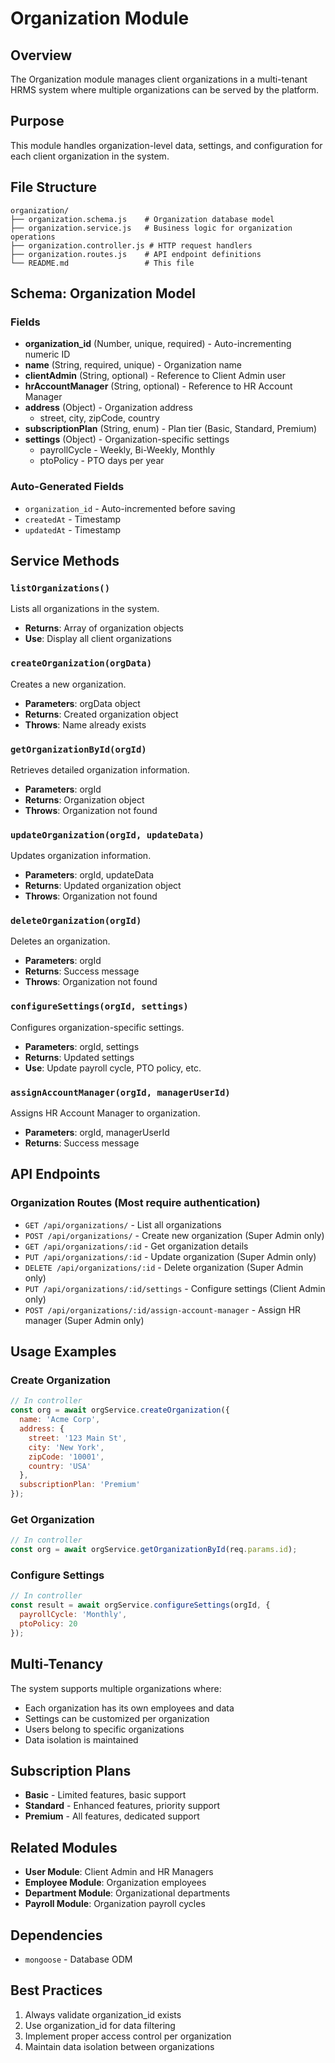 # Organization Module

## Overview
The Organization module manages client organizations in a multi-tenant HRMS system where multiple organizations can be served by the platform.

## Purpose
This module handles organization-level data, settings, and configuration for each client organization in the system.

## File Structure
```
organization/
├── organization.schema.js    # Organization database model
├── organization.service.js   # Business logic for organization operations
├── organization.controller.js # HTTP request handlers
├── organization.routes.js    # API endpoint definitions
└── README.md                 # This file
```

## Schema: Organization Model

### Fields
- **organization_id** (Number, unique, required) - Auto-incrementing numeric ID
- **name** (String, required, unique) - Organization name
- **clientAdmin** (String, optional) - Reference to Client Admin user
- **hrAccountManager** (String, optional) - Reference to HR Account Manager
- **address** (Object) - Organization address
  - street, city, zipCode, country
- **subscriptionPlan** (String, enum) - Plan tier (Basic, Standard, Premium)
- **settings** (Object) - Organization-specific settings
  - payrollCycle - Weekly, Bi-Weekly, Monthly
  - ptoPolicy - PTO days per year

### Auto-Generated Fields
- `organization_id` - Auto-incremented before saving
- `createdAt` - Timestamp
- `updatedAt` - Timestamp

## Service Methods

### `listOrganizations()`
Lists all organizations in the system.
- **Returns**: Array of organization objects
- **Use**: Display all client organizations

### `createOrganization(orgData)`
Creates a new organization.
- **Parameters**: orgData object
- **Returns**: Created organization object
- **Throws**: Name already exists

### `getOrganizationById(orgId)`
Retrieves detailed organization information.
- **Parameters**: orgId
- **Returns**: Organization object
- **Throws**: Organization not found

### `updateOrganization(orgId, updateData)`
Updates organization information.
- **Parameters**: orgId, updateData
- **Returns**: Updated organization object
- **Throws**: Organization not found

### `deleteOrganization(orgId)`
Deletes an organization.
- **Parameters**: orgId
- **Returns**: Success message
- **Throws**: Organization not found

### `configureSettings(orgId, settings)`
Configures organization-specific settings.
- **Parameters**: orgId, settings
- **Returns**: Updated settings
- **Use**: Update payroll cycle, PTO policy, etc.

### `assignAccountManager(orgId, managerUserId)`
Assigns HR Account Manager to organization.
- **Parameters**: orgId, managerUserId
- **Returns**: Success message

## API Endpoints

### Organization Routes (Most require authentication)
- `GET /api/organizations/` - List all organizations
- `POST /api/organizations/` - Create new organization (Super Admin only)
- `GET /api/organizations/:id` - Get organization details
- `PUT /api/organizations/:id` - Update organization (Super Admin only)
- `DELETE /api/organizations/:id` - Delete organization (Super Admin only)
- `PUT /api/organizations/:id/settings` - Configure settings (Client Admin only)
- `POST /api/organizations/:id/assign-account-manager` - Assign HR manager (Super Admin only)

## Usage Examples

### Create Organization
```javascript
// In controller
const org = await orgService.createOrganization({
  name: 'Acme Corp',
  address: {
    street: '123 Main St',
    city: 'New York',
    zipCode: '10001',
    country: 'USA'
  },
  subscriptionPlan: 'Premium'
});
```

### Get Organization
```javascript
// In controller
const org = await orgService.getOrganizationById(req.params.id);
```

### Configure Settings
```javascript
// In controller
const result = await orgService.configureSettings(orgId, {
  payrollCycle: 'Monthly',
  ptoPolicy: 20
});
```

## Multi-Tenancy
The system supports multiple organizations where:
- Each organization has its own employees and data
- Settings can be customized per organization
- Users belong to specific organizations
- Data isolation is maintained

## Subscription Plans
- **Basic** - Limited features, basic support
- **Standard** - Enhanced features, priority support
- **Premium** - All features, dedicated support

## Related Modules
- **User Module**: Client Admin and HR Managers
- **Employee Module**: Organization employees
- **Department Module**: Organizational departments
- **Payroll Module**: Organization payroll cycles

## Dependencies
- `mongoose` - Database ODM

## Best Practices
1. Always validate organization_id exists
2. Use organization_id for data filtering
3. Implement proper access control per organization
4. Maintain data isolation between organizations
